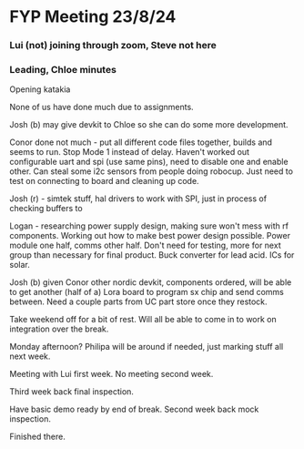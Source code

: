 # FYP Meeting 23/8/24
### Lui (not) joining through zoom, Steve not here
### Leading, Chloe minutes

Opening katakia

None of us have done much due to assignments.

Josh (b) may give devkit to Chloe so she can do some more development.

Conor done not much - put all different code files together, builds and seems to run. Stop Mode 1 instead of delay. Haven't worked out configurable uart and spi (use same pins), need to disable one and enable other. Can steal some i2c sensors from people doing robocup. Just need to test on connecting to board and cleaning up code.

Josh (r) - simtek stuff, hal drivers to work with SPI, just in process of checking buffers to 

Logan - researching power supply design, making sure won't mess with rf components. Working out how to make best power design possible. Power module one half, comms other half. Don't need for testing, more for next group than necessary for final product. Buck converter for lead acid. ICs for solar.

Josh (b) given Conor other nordic devkit, components ordered, will be able to get another (half of a) Lora board to program sx chip and send comms between. Need a couple parts from UC part store once they restock.

Take weekend off for a bit of rest. Will all be able to come in to work on integration over the break.

Monday afternoon? Philipa will be around if needed, just marking stuff all next week.

Meeting with Lui first week. No meeting second week.

Third week back final inspection.

Have basic demo ready by end of break. Second week back mock inspection.

Finished there.